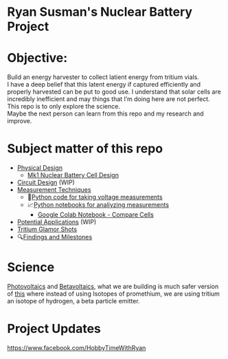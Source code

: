 # Ryan Susman's Nuclear Battery Project 

# Objective:  
Build an energy harvester to collect latient energy from tritium vials.  
I have a deep belief that this latent energy if captured efficiently and properly harvested can be put to good use.  I understand that solar cells are incredibly inefficient and may things that I’m doing here are not perfect. This repo is to only explore the science.  
Maybe the next person can learn from this repo and my research and improve.  

# Subject matter of this repo
* [Physical Design](https://github.com/darkmatter2222/Nuclear-Battery/tree/main/physical_design)
  * [Mk1 Nuclear Battery Cell Design](https://github.com/darkmatter2222/Nuclear-Battery/tree/main/physical_design#battery-cell-mk1)
* [Circuit Design](https://github.com/darkmatter2222/Nuclear-Battery/tree/main/circuit_diagrams) (WIP)  
* [Measurement Techniques](https://github.com/darkmatter2222/Nuclear-Battery/tree/main/measurement_techniques)
  * :electric_plug:[Python code for taking voltage measurements](https://github.com/darkmatter2222/Nuclear-Battery/tree/main/measurement_techniques/take_measurements)
  * :chart_with_upwards_trend:[Python notebooks for analiyzing measurements](https://github.com/darkmatter2222/Nuclear-Battery/tree/main/measurement_techniques/analiyze_measurements)  
    * [Google Colab Notebook - Compare Cells](https://colab.research.google.com/github/darkmatter2222/Nuclear-Battery/blob/main/measurement_techniques/analiyze_measurements/single_cell_performance_testing.ipynb) 
* [Potential Applications](https://github.com/darkmatter2222/Nuclear-Battery/tree/main/potential_applications) (WIP)  
* [Tritium Glamor Shots](https://github.com/darkmatter2222/Nuclear-Battery/tree/main/images/tritium%20vials)
* :mag:[Findings and Milestones](https://github.com/darkmatter2222/Nuclear-Battery/wiki)

# Science   
[Photovoltaics](https://en.wikipedia.org/wiki/Photovoltaics) and [Betavoltaics](https://en.wikipedia.org/wiki/Betavoltaic_device), what we are building is much safer version of [this](https://arxiv.org/ftp/arxiv/papers/1511/1511.07427.pdf) where instead of using Isotopes of promethium, we are using tritium an isotope of hydrogen, a beta particle emitter.


# Project Updates  
https://www.facebook.com/HobbyTimeWithRyan
